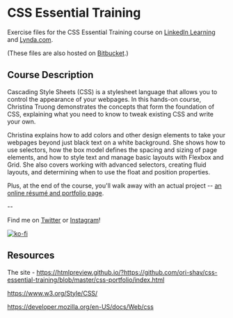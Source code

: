 # CSS Essential Training

Exercise files for the CSS Essential Training course on [LinkedIn Learning](https://www.linkedin.com/learning/instructors/christina-truong?u=2125562) and [Lynda.com](https://www.lynda.com/Christina-Truong/7842227-1.html).

(These files are also hosted on [Bitbucket](https://bitbucket.org/christinacodes/).)

## Course Description
Cascading Style Sheets (CSS) is a stylesheet language that allows you to control the appearance of your webpages. In this hands-on course, Christina Truong demonstrates the concepts that form the foundation of CSS, explaining what you need to know to tweak existing CSS and write your own.

Christina explains how to add colors and other design elements to take your webpages beyond just black text on a white background. She shows how to use selectors, how the box model defines the spacing and sizing of page elements, and how to style text and manage basic layouts with Flexbox and Grid. She also covers working with advanced selectors, creating fluid layouts, and determining when to use the float and position properties.

Plus, at the end of the course, you'll walk away with an actual project -- [an online résumé and portfolio page](https://christinatruong.github.io/css-essential-training/css-portfolio/).

--

Find me on [Twitter](http://twitter.com/christinatruong) or [Instagram](http://instagram.com/christina.is.online)!

[![ko-fi](https://ko-fi.com/img/githubbutton_sm.svg)](https://ko-fi.com/O5O2NRM6)

## Resources
The site - https://htmlpreview.github.io/?https://github.com/ori-shav/css-essential-training/blob/master/css-portfolio/index.html

https://www.w3.org/Style/CSS/

https://developer.mozilla.org/en-US/docs/Web/css
